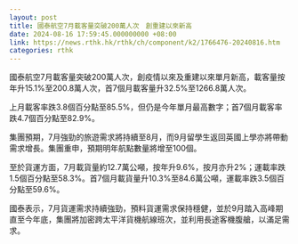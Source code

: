 ```yaml
---
layout: post
title: 國泰航空7月載客量突破200萬人次　創重建以來新高
date: 2024-08-16 17:59:45.000000000 +08:00
link: https://news.rthk.hk/rthk/ch/component/k2/1766476-20240816.htm
categories: rthk
---
```


國泰航空7月載客量突破200萬人次，創疫情以來及重建以來單月新高，載客量按年升15.1%至200.8萬人次，首7個月載客量升32.5%至1266.8萬人次。

上月載客率跌3.8個百分點至85.5%，但仍是今年單月最高數字；首7個月載客率跌4.7個百分點至82.9%。

集團預期，7月強勁的旅遊需求將持續至8月，而9月留學生返回英國上學亦將帶動需求增長。集團重申，預期明年航點數量將增至100個。

至於貨運方面，7月載貨量約12.7萬公噸，按年升9.6%，按月亦升2%；運載率跌1.5個百分點至58.3%。首7個月載貨量升10.3%至84.6萬公噸，運載率跌3.5個百分點至59.6%。

國泰表示，7月貨運需求持續強勁，預料貨運需求保持穩健，並於9月踏入高峰期直至今年底，集團將加密跨太平洋貨機航線班次，並利用長途客機腹艙，以滿足需求。
